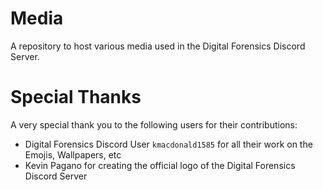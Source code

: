 # Media
A repository to host various media used in the Digital Forensics Discord Server.

# Special Thanks

A very special thank you to the following users for their contributions:

- Digital Forensics Discord User `kmacdonald1585` for all their work on the Emojis, Wallpapers, etc
- Kevin Pagano for creating the official logo of the Digital Forensics Discord Server
